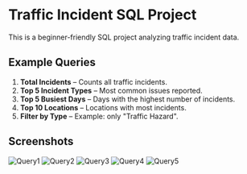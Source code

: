 # Traffic Incident SQL Project

This is a beginner-friendly SQL project analyzing traffic incident data.

## Example Queries

1. **Total Incidents** – Counts all traffic incidents.
2. **Top 5 Incident Types** – Most common issues reported.
3. **Top 5 Busiest Days** – Days with the highest number of incidents.
4. **Top 10 Locations** – Locations with most incidents.
5. **Filter by Type** – Example: only "Traffic Hazard".

## Screenshots

![Query1](Screenshots/TotalIncidents.png)
![Query2](Screenshots/MostCommonIssues.png)
![Query3](Screenshots/BusiestDays.png)
![Query4](Screenshots/TopLocations.png)
![Query5](Screenshots/TrafficHazardFiltered.png)
